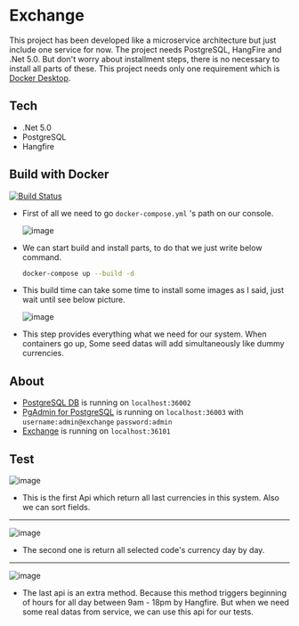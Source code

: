 # Exchange
This project has been developed like a microservice architecture but just include one service for now. The project needs PostgreSQL, HangFire and .Net 5.0. But don't worry about installment steps, there is no necessary to install all parts of these. This project needs only one requirement which is [Docker Desktop](https://www.docker.com/products/docker-desktop).

## Tech
- .Net 5.0
- PostgreSQL
- Hangfire

## Build with Docker
[![Build Status](https://travis-ci.org/joemccann/dillinger.svg?branch=master)](https://travis-ci.org/joemccann/dillinger)
- First of all we need to go `docker-compose.yml` 's path on our console.

     ![image](https://user-images.githubusercontent.com/38660944/138569382-bd9c5adb-cf1e-4676-9e74-3da374f45dbd.png)
     
- We can start build and install parts,  to do that we just write below command.
  ```sh
  docker-compose up --build -d 
  ```
- This build time can take some time to install some images as I said, just wait until see below picture.

     ![image](https://user-images.githubusercontent.com/38660944/138569418-c115550c-8402-4c3f-8ba8-dd1615262b68.png)

- This step provides everything what we need for our system. When containers go up, Some seed datas will add simultaneously like dummy currencies.

## About
- [PostgreSQL DB](http://localhost:36002) is running on   `localhost:36002`
- [PgAdmin for PostgreSQL](http://localhost:36003/) is running on `localhost:36003` with `username:admin@exchange` `password:admin`
- [Exchange](http://localhost:36101/swagger) is running on `localhost:36101`

## Test
  ![image](https://user-images.githubusercontent.com/38660944/138569478-6e167dd8-112a-44ee-ac33-e04a88381f95.png)
  - This is the first Api which return all last currencies in this system. Also we can sort fields.
---------------------
  ![image](https://user-images.githubusercontent.com/38660944/138569552-fff2013e-d7c6-4a8b-b070-45298e4dd6b2.png)
  - The second one is return all selected code's currency day by day.
---------------------
  ![image](https://user-images.githubusercontent.com/38660944/138569592-d45c5a54-e832-4d04-a82f-842b6e0c86ce.png)
  - The last api is an extra method. Because this method triggers beginning of hours for all day between 9am - 18pm by Hangfire. But when we need some real datas from service, we can use this api for our tests.  


